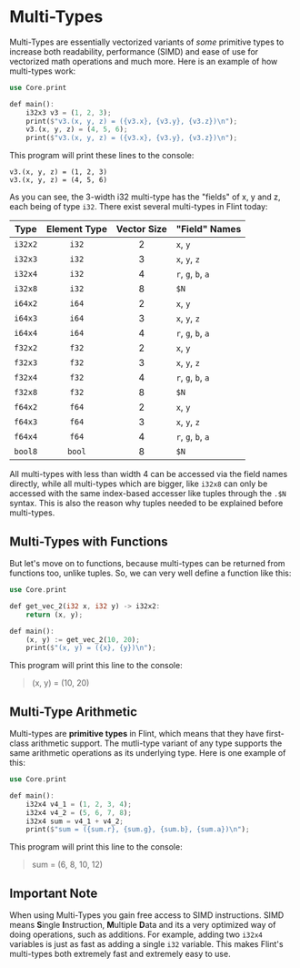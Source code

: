 # Multi-Types

Multi-Types are essentially vectorized variants of *some* primitive types to increase both readability, performance (SIMD) and ease of use for vectorized math operations and much more. Here is an example of how multi-types work:

```rs
use Core.print

def main():
    i32x3 v3 = (1, 2, 3);
    print($"v3.(x, y, z) = ({v3.x}, {v3.y}, {v3.z})\n");
    v3.(x, y, z) = (4, 5, 6);
    print($"v3.(x, y, z) = ({v3.x}, {v3.y}, {v3.z})\n");
```

This program will print these lines to the console:

```
v3.(x, y, z) = (1, 2, 3)
v3.(x, y, z) = (4, 5, 6)
```

As you can see, the 3-width i32 multi-type has the "fields" of x, y and z, each being of type `i32`. There exist several multi-types in Flint today:

| Type    | Element Type | Vector Size | "Field" Names      |
|:-------:|:------------:|:-----------:|:-------------------|
| `i32x2` | `i32`        | 2           | `x`, `y`           |
| `i32x3` | `i32`        | 3           | `x`, `y`, `z`      |
| `i32x4` | `i32`        | 4           | `r`, `g`, `b`, `a` |
| `i32x8` | `i32`        | 8           | `$N`               |
| `i64x2` | `i64`        | 2           | `x`, `y`           |
| `i64x3` | `i64`        | 3           | `x`, `y`, `z`      |
| `i64x4` | `i64`        | 4           | `r`, `g`, `b`, `a` |
| `f32x2` | `f32`        | 2           | `x`, `y`           |
| `f32x3` | `f32`        | 3           | `x`, `y`, `z`      |
| `f32x4` | `f32`        | 4           | `r`, `g`, `b`, `a` |
| `f32x8` | `f32`        | 8           | `$N`               |
| `f64x2` | `f64`        | 2           | `x`, `y`           |
| `f64x3` | `f64`        | 3           | `x`, `y`, `z`      |
| `f64x4` | `f64`        | 4           | `r`, `g`, `b`, `a` |
| `bool8` | `bool`       | 8           | `$N`               |

All multi-types with less than width 4 can be accessed via the field names directly, while all multi-types which are bigger, like `i32x8` can only be accessed with the same index-based accesser like tuples through the `.$N` syntax. This is also the reason why tuples needed to be explained before multi-types.

## Multi-Types with Functions

But let's move on to functions, because multi-types can be returned from functions too, unlike tuples. So, we can very well define a function like this:

```rs
use Core.print

def get_vec_2(i32 x, i32 y) -> i32x2:
    return (x, y);

def main():
    (x, y) := get_vec_2(10, 20);
    print($"(x, y) = ({x}, {y})\n");
```

This program will print this line to the console:

> (x, y) = (10, 20)

## Multi-Type Arithmetic

Multi-types are **primitive types** in Flint, which means that they have first-class arithmetic support. The mutli-type variant of any type supports the same arithmetic operations as its underlying type. Here is one example of this:

```rs
use Core.print

def main():
    i32x4 v4_1 = (1, 2, 3, 4);
    i32x4 v4_2 = (5, 6, 7, 8);
    i32x4 sum = v4_1 + v4_2;
    print($"sum = ({sum.r}, {sum.g}, {sum.b}, {sum.a})\n");
```

This program will print this line to the console:

> sum = (6, 8, 10, 12)

## Important Note

When using Multi-Types you gain free access to SIMD instructions. SIMD means **S**ingle **I**nstruction, **M**ultiple **D**ata and its a very optimized way of doing operations, such as additions. For example, adding two `i32x4` variables is just as fast as adding a single `i32` variable. This makes Flint's multi-types both extremely fast and extremely easy to use.
